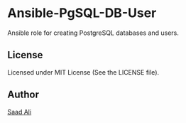 # **Ansible-PgSQL-DB-User**

Ansible role for creating PostgreSQL databases and users.

## **License**

Licensed under MIT License (See the LICENSE file).

## **Author**

[Saad Ali](https://github.com/nixknight)
